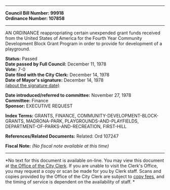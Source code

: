 * * * * *  
  
**Council Bill Number: [](#h0)[](#h2)99918**   
**Ordinance Number: 107858**  
  
* * * * *  
  
AN ORDINANCE reappropriating certain unexpended grant funds received from the United States of America for the Fourth Year Community Development Block Grant Program in order to provide for development of a playground.  
  
**Status:** Passed   
**Date passed by Full Council:** December 11, 1978   
**Vote:** 7-0   
**Date filed with the City Clerk:** December 14, 1978   
**Date of Mayor's signature:** December 14, 1978   
[(about the signature date)](/~public/approvaldate.htm)   
  
  
**Date introduced/referred to committee:** November 27, 1978   
**Committee:** Finance   
**Sponsor:** EXECUTIVE REQUEST   
  
**Index Terms:** GRANTS, FINANCE, COMMUNITY-DEVELOPMENT-BLOCK-GRANTS, MADRONA-PARK, PLAYGROUNDS-AND-PLAYFIELDS, DEPARTMENT-OF-PARKS-AND-RECREATION, FIRST-HILL  
  
**References/Related Documents:** Related: Ord 107247  
  
**Fiscal Note:** *(No fiscal note available at this time)*  
  
* * * * *  
  
*No text for this document is available on-line. You may view this document at [the Office of the City Clerk](http://www.seattle.gov/leg/clerk/contactUs.htm). If you are unable to visit the Clerk's Office, you may request a copy or scan be made for you by Clerk staff. Scans and copies provided by the Office of the City Clerk are subject to [copy fees](http://clerk.seattle.gov/~public/clerkfees.htm), and the timing of service is dependent on the availability of staff. *  
  
  
